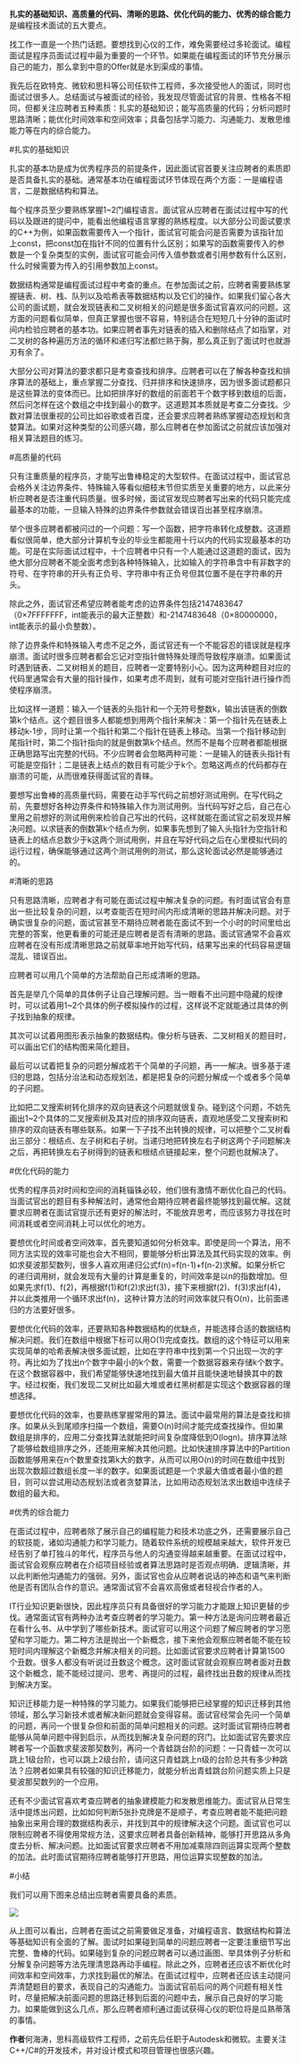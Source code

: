 <strong>扎实的基础知识、高质量的代码、清晰的思路、优化代码的能力、优秀的综合能力</strong>是编程技术面试的五大要点。

找工作一直是一个热门话题。要想找到心仪的工作，难免需要经过多轮面试。编程面试是程序员面试过程中最为重要的一个环节。如果能在编程面试的环节充分展示自己的能力，那么拿到中意的Offer就是水到渠成的事情。

我先后在欧特克、微软和思科等公司任软件工程师，多次接受他人的面试，同时也面试过很多人。总结面试与被面试的经验，我发现尽管面试官的背景、性格各不相同，但都关注应聘者五种素质：扎实的基础知识；能写高质量的代码；分析问题时思路清晰；能优化时间效率和空间效率；具备包括学习能力、沟通能力、发散思维能力等在内的综合能力。

#扎实的基础知识

扎实的基本功是成为优秀程序员的前提条件，因此面试官首要关注应聘者的素质即是否具备扎实的基础。通常基本功在编程面试环节体现在两个方面：一是编程语言，二是数据结构和算法。

每个程序员至少要熟练掌握1~2门编程语言。面试官从应聘者在面试过程中写的代码以及跟进的提问中，能看出他编程语言掌握的熟练程度。以大部分公司面试要求的C++为例，如果函数需要传入一个指针，面试官可能会问是否需要为该指针加上const，把const加在指针不同的位置有什么区别；如果写的函数需要传入的参数是一个复杂类型的实例，面试官可能会问传入值参数或者引用参数有什么区别，什么时候需要为传入的引用参数加上const。

数据结构通常是编程面试过程中考查的重点。在参加面试之前，应聘者需要熟练掌握链表、树、栈、队列以及哈希表等数据结构以及它们的操作。如果我们留心各大公司的面试题，就会发现链表和二叉树相关的问题是很多面试官喜欢问的问题。这方面的问题看似简单，但真正掌握也很不容易，特别适合在短短几十分钟的面试时间内检验应聘者的基本功。如果应聘者事先对链表的插入和删除结点了如指掌，对二叉树的各种遍历方法的循环和递归写法都烂熟于胸，那么真正到了面试时也就游刃有余了。

大部分公司对算法的要求都只是考查查找和排序。应聘者可以在了解各种查找和排序算法的基础上，重点掌握二分查找、归并排序和快速排序，因为很多面试题都只是这些算法的变体而已。比如把排序好的数组的前面若干个数字移到数组的后面，然后问怎样在这个数组之中找到最小的数字。这道题其本质就是考查二分查找。少数对算法很重视的公司比如谷歌或者百度，还会要求应聘者熟练掌握动态规划和贪婪算法。如果对这种类型的公司感兴趣，那么应聘者在参加面试之前就应该加强对相关算法题目的练习。

#高质量的代码

只有注重质量的程序员，才能写出鲁棒稳定的大型软件。在面试过程中，面试官总会格外关注边界条件、特殊输入等看似细枝末节但实质至关重要的地方，以此来分析应聘者是否注重代码质量。很多时候，面试官发现应聘者写出来的代码只能完成最基本的功能，一旦输入特殊的边界条件参数就会错误百出甚至程序崩溃。

举个很多应聘者都被问过的一个问题：写一个函数，把字符串转化成整数。这道题看似很简单，绝大部分计算机专业的毕业生都能用十行以内的代码实现最基本的功能。可是在实际面试过程中，十个应聘者中只有一个人能通过这道题的面试，因为绝大部分应聘者不能全面考虑到各种特殊输入，比如输入的字符串含中有非数字的符号、在字符串的开头有正负号、字符串中有正负号但其位置不是在字符串的开头。

除此之外，面试官还希望应聘者能考虑的边界条件包括2147483647（0×7FFFFFFF，int能表示的最大正整数）和-2147483648（0×80000000，int能表示的最小负整数）。

除了边界条件和特殊输入考虑不足之外，面试官还有一个不能容忍的错误就是程序崩溃。面试时很多应聘者都会忘记对空指针做特殊处理而导致程序崩溃。如果面试时遇到链表、二叉树相关的题目，应聘者一定要特别小心。因为这两种题目对应的代码里通常会有大量的指针操作，如果考虑不周到，就有可能对空指针进行操作而使程序崩溃。

比如这样一道题：输入一个链表的头指针和一个无符号整数k，输出该链表的倒数第k个结点。这个题目很多人都能想到用两个指针来解决：第一个指针先在链表上移动k-1步，同时让第一个指针和第二个指针在链表上移动。当第一个指针移动到尾指针时，第二个指针指向的就是倒数第k个结点。然而不是每个应聘者都能根据正确思路写出完整的代码。不少应聘者会忽略两种可能：一是输入的链表头指针有可能是空指针；二是链表上结点的数目有可能少于k个。忽略这两点的代码都存在崩溃的可能，从而很难获得面试官的青睐。

要想写出鲁棒的高质量代码，需要在动手写代码之前想好测试用例。在写代码之前，先要想好各种边界条件和特殊输入作为测试用例。当代码写好之后，自己在心里用之前想好的测试用例来检验自己写出的代码，这样就能在面试官之前发现并解决问题。以求链表的倒数第k个结点为例，如果事先想到了输入头指针为空指针和链表上的结点总数少于k这两个测试用例，并且在写好代码之后在心里模拟代码的运行过程，确保能够通过这两个测试用例的测试，那么这轮面试必然是能够通过的。

#清晰的思路

只有思路清晰，应聘者才有可能在面试过程中解决复杂的问题。有时面试官会有意出一些比较复杂的问题，以考查能否在短时间内形成清晰的思路并解决问题。对于确实很复杂的问题，面试官甚至不期待应聘者能在面试不到一个小时的时间里给出完整的答案，他更看重的可能还是应聘者是否有清晰的思路。面试官通常不会喜欢应聘者在没有形成清晰思路之前就草率地开始写代码，结果写出来的代码容易逻辑混乱、错误百出。

应聘者可以用几个简单的方法帮助自己形成清晰的思路。

首先是举几个简单的具体例子让自己理解问题。当一眼看不出问题中隐藏的规律时，可以试着用1~2个具体的例子模拟操作的过程，这样说不定就能通过具体的例子找到抽象的规律。

其次可以试着用图形表示抽象的数据结构。像分析与链表、二叉树相关的题目时，可以画出它们的结构图来简化题目。

最后可以试着把复杂的问题分解成若干个简单的子问题，再一一解决。很多基于递归的思路，包括分治法和动态规划法，都是把复杂的问题分解成一个或者多个简单的子问题。

比如把二叉搜索树转化排序的双向链表这个问题就很复杂。碰到这个问题，不妨先画出1~2个具体的二叉搜索树及其对应的排序双向链表，直观地感受二叉搜索树和排序的双向链表有哪些联系。如果一下子找不出转换的规律，可以把整个二叉树看出三部分：根结点、左子树和右子树。当递归地把转换左右子树这两个子问题解决之后，再把转换左右子树得到的链表和根结点链接起来，整个问题也就解决了。

#优化代码的能力

优秀的程序员对时间和空间的消耗锱铢必较，他们很有激情不断优化自己的代码。当面试官出的题目有多种解法时，通常他会期待应聘者最终能够找到最优解。这就要求应聘者在面试官提示还有更好的解法时，不能放弃思考，而应该努力寻找在时间消耗或者空间消耗上可以优化的地方。

要想优化时间或者空间效率，首先要知道如何分析效率。即使是同一个算法，用不同方法实现的效率可能也会大不相同，要能够分析出算法及其代码实现的效率。例如求斐波那契数列，很多人喜欢用递归公式f(n)=f(n-1)+f(n-2)求解。如果分析它的递归调用树，就会发现有大量的计算是重复的，时间效率是以n的指数增加。但如果先求f(1)、f(2)，再根据f(1)和f(2)求出f(3)，接下来根据f(2)、f(3)求出f(4)，并以此类推用一个循环求出f(n)，这种计算方法的时间效率就只有O(n)，比前面递归的方法要好很多。

要想优化代码的效率，还要熟知各种数据结构的优缺点，并能选择合适的数据结构解决问题。我们在数组中根据下标可以用O(1)完成查找。数组的这个特征可以用来实现简单的哈希表解决很多面试题，比如在字符串中找到第一个只出现一次的字符。再比如为了找出n个数字中最小的k个数，需要一个数据容器来存储k个数字。在这个数据容器中，我们希望能够快速地找到最大值并且能快速地替换其中的数字。经过权衡，我们发现二叉树比如最大堆或者红黑树都是实现这个数据容器的理想选择。

要想优化代码的效率，也要熟练掌握常用的算法。面试中最常用的算法是查找和排序。如果从头到尾顺序扫描一个数组，需要O(n)时间才能完成查找操作。但如果数组是排序的，应用二分查找算法就能把时间复杂度降低到O(logn)。排序算法除了能够给数组排序之外，还能用来解决其他问题。比如快速排序算法中的Partition函数能够用来在n个数里查找第k大的数字，从而可以用O(n)的时间在数组中找到出现次数超过数组长度一半的数字。如果面试题是一个求最大值或者最小值的题目，则可以尝试用动态规划法或者贪婪算法，比如用动态规划法求出数组中连续子数组的最大和。

#优秀的综合能力

在面试过程中，应聘者除了展示自己的编程能力和技术功底之外，还需要展示自己的软技能，诸如沟通能力和学习能力。随着软件系统的规模越来越大，软件开发已经告别了单打独斗的年代，程序员与他人的沟通变得越来越重要。在面试过程中，面试官会观察应聘者在介绍项目经验或者算法思路时是否观点明确、逻辑清晰，并以此判断他沟通能力的强弱。另外，面试官也会从应聘者说话的神态和语气来判断他是否有团队合作的意识。通常面试官不会喜欢高傲或者轻视合作者的人。

IT行业知识更新很快，因此程序员只有具备很好的学习能力才能跟上知识更替的步伐。通常面试官有两种办法考查应聘者的学习能力。第一种方法是询问应聘者最近在看什么书、从中学到了哪些新技术。面试官可以用这个问题了解应聘者的学习愿望和学习能力。第二种方法是抛出一个新概念，接下来他会观察应聘者能不能在较短时间内理解这个新概念并解决相关的问题。比如面试官要求应聘者计算第1500个丑数。很多人都没有听说过丑数这个概念。这时面试官就会观察应聘者面对丑数这个新概念，能不能经过提问、思考、再提问的过程，最终找出丑数的规律从而找到解决方案。

知识迁移能力是一种特殊的学习能力。如果我们能够把已经掌握的知识迁移到其他领域，那么学习新技术或者解决新问题就会变得容易。面试官经常会先问一个简单的问题，再问一个很复杂但和前面的简单问题相关的问题。这时面试官期待应聘者能够从简单问题中得到启示，从而找到解决复杂问题的窍门。比如面试官先要求应聘者写一个函数求斐波那契数列，再问一个青蛙跳台阶的问题：一只青蛙一次可以跳上1级台阶，也可以跳上2级台阶，请问这只青蛙跳上n级的台阶总共有多少种跳法？应聘者如果具有较强的知识迁移能力，就能分析出青蛙跳台阶问题实质上只是斐波那契数列的一个应用。

还有不少面试官喜欢考查应聘者的抽象建模能力和发散思维能力。面试官从日常生活中提炼出问题，比如如何判断5张扑克牌是不是顺子，考查应聘者能不能把问题抽象出来用合理的数据结构表示，并找到其中的规律解决这个问题。面试官也可以限制应聘者不得使用常规方法，这要求应聘者具备创新精神，能够打开思路从多角度去分析、解决问题。比如面试官要求应聘者不用加减乘除四则运算实现两个整数的加法。此时面试官期待应聘者能够打开思路，用位运算实现整数的加法。

#小结

我们可以用下图来总结出应聘者需要具备的素质。

<img src="http://www.kuqin.com/upimg/allimg/111009/2344235c7-0.jpg"/>

从上图可以看出，应聘者在面试之前需要做足准备，对编程语言、数据结构和算法等基础知识有全面的了解。面试时如果碰到简单的问题应聘者一定要注重细节写出完整、鲁棒的代码。如果碰到复杂的问题应聘者可以通过画图、举具体例子分析和分解复杂问题等方法先理清思路再动手编程。除此之外，应聘者还应该不断优化时间效率和空间效率，力求找到最优的解法。在面试过程中，应聘者还应该主动提问弄清楚题目的要求，表现自己的沟通能力。当面试官前后问的两个问题有相关性时，尽量把解决前面问题的思路迁移到后面的问题中去，展示自己良好的学习能力。如果能做到这么几点，那么应聘者顺利通过面试获得心仪的职位将是瓜熟蒂落的事情。

<strong>作者</strong>何海涛，思科高级软件工程师，之前先后任职于Autodesk和微软。主要关注C++/C#的开发技术，并对设计模式和项目管理也很感兴趣。

